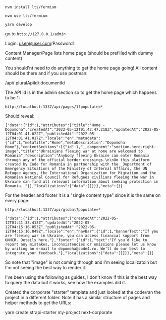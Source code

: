 `nvm install lts/fermium`

`nvm use lts/fermium`

`yarn develop`

go to `http://127.0.0.1/admin`

Login: user@user.com/Password1

Content Manager/Page lists home page (should be prefilled with dummy content)

You should'nt need to do anything to get the home page going! All content should be there and if you use postman:

/api/:pluralApiId/:documentId

The API id is in the admin section so to get the home page which happens to be 1:

`http://localhost:1337/api/pages/1?populate=*`

Should reveal:

`{"data":{"id":1,"attributes":{"title":"Home - Dopomoha","createdAt":"2022-05-12T01:42:47.218Z","updatedAt":"2022-05-12T04:01:41.022Z","publishedAt":"2022-05-12T04:01:41.017Z","locale":"en","metadata":{"id":1,"metaTitle":"Home","metaDescription":"Dopomoha Home"},"contentSections":[{"id":1,"__component":"section.hero-right-image","title":"Ukrainians fleeing war at home are welcomed to Romania","description":"Anybody fleeing Ukraine can enter Romania through any of the official border crossings.\n\nOn this platform created by Code for Romania in partnership with the _Department of Emergency Situations of the Ministry of Internal Affairs, the UN Refugee Agency, the International Organization for Migration and the Romanian National Council for Refugees civilians fleeing the war in Ukraine can find all relevant information about seeking protection in Romania._"}],"localizations":{"data":[]}}},"meta":{}}`

For the header and footer it is a "single content type" since it is the same on every page:

`http://localhost:1337/api/global?populate=*`

`{"data":{"id":1,"attributes":{"createdAt":"2022-05-12T01:41:33.413Z","updatedAt":"2022-05-12T04:15:16.853Z","publishedAt":"2022-05-12T04:15:16.849Z","locale":"en","navBar":{"id":1,"bannerText":"If you are fleeing war in Ukraine, you can access financial support from UNHCR. Details here."},"footer":{"id":1,"text":"If you’d like to report any mistakes, inconsistencies or omissions please let us know by writing an e-mail to dopomoha@code4.ro. We’ll do our best to integrate your feedback."},"localizations":{"data":[]}}},"meta":{}}`

So note that "image" is not coming through and I'm seeing localizatoin but I'm not seeing the best way to render it.

I've been using the following as guides,  I don't know if this is the best way to query the data but it works, see how the examples did it.

Created the corporate "starter" template and just looked at the code/ran the project in a different folder. Note it has a similar structure of pages and helper methods to get the URLs:

yarn create strapi-starter my-project next-corporate